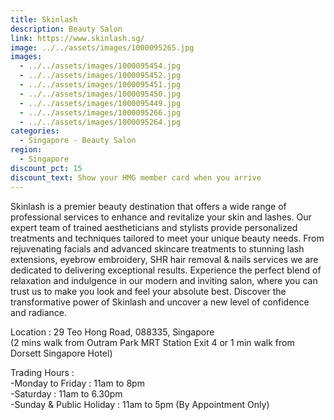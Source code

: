 ```yaml
---
title: Skinlash
description: Beauty Salon
link: https://www.skinlash.sg/
image: ../../assets/images/1000095265.jpg
images:
  - ../../assets/images/1000095454.jpg
  - ../../assets/images/1000095452.jpg
  - ../../assets/images/1000095451.jpg
  - ../../assets/images/1000095450.jpg
  - ../../assets/images/1000095449.jpg
  - ../../assets/images/1000095266.jpg
  - ../../assets/images/1000095264.jpg
categories:
  - Singapore - Beauty Salon
region:
  - Singapore
discount_pct: 15
discount_text: Show your HMG member card when you arrive
---
```

Skinlash is a premier beauty destination that offers a wide range of professional services to enhance and revitalize your skin and lashes. Our expert team of trained aestheticians and stylists provide personalized treatments and techniques tailored to meet your unique beauty needs. From rejuvenating facials and advanced skincare treatments to stunning lash extensions, eyebrow embroidery, SHR hair removal & nails services we are dedicated to delivering exceptional results. Experience the perfect blend of relaxation and indulgence in our modern and inviting salon, where you can trust us to make you look and feel your absolute best. Discover the transformative power of Skinlash and uncover a new level of confidence and radiance.

Location : 29 Teo Hong Road, 088335, Singapore\
(2 mins walk from Outram Park MRT Station Exit 4 or 1 min walk from Dorsett Singapore Hotel)

Trading Hours :\
-Monday to Friday : 11am to 8pm\
-Saturday : 11am to 6.30pm\
-Sunday & Public Holiday : 11am to 5pm (By Appointment Only)
